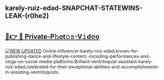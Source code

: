 ## karely-ruiz-edad-SNAPCHAT-STATEWINS-LEAK-(r0he2)


# <h2><a href="https://mediaupload.pro?-20M">🔗👉 🔴 Private-P𝚑ot𝚘𝚜-V𝚒d𝚎o</a></h2>

[![NEW UPDATED](https://i.imgur.com/0qMVB7G.gif)](https://mediaupload.pro?-20M)
Online-influencer-karely-ruiz-edad,known-for-publishing-dance-and-lifestyle-content,-including-performances-and-vlogs-on-social-media-platforms.Brilliant-ventriloquist-assistant-karely-ruiz-edad,celebrated-for-their-exceptional-abilities-and-accomplishments-in-assisting-ventriloquists.  